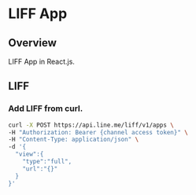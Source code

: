 # LIFF App

## Overview
LIFF App in React.js.


## LIFF

### Add LIFF from curl.
```sh
curl -X POST https://api.line.me/liff/v1/apps \
-H "Authorization: Bearer {channel access token}" \
-H "Content-Type: application/json" \
-d '{
  "view":{
    "type":"full",
    "url":"{}"
  }
}'
```